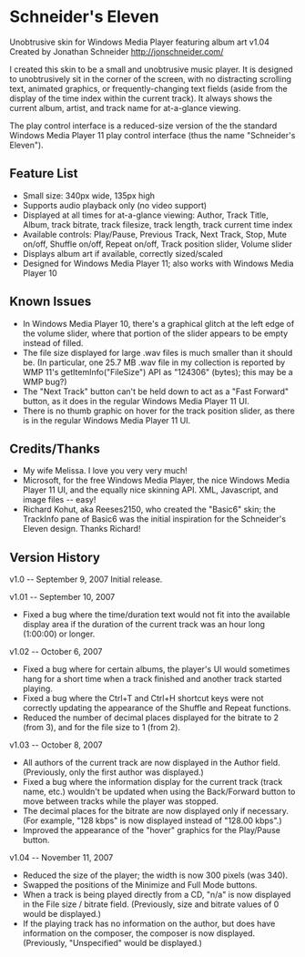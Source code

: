 # Schneider's Eleven
Unobtrusive skin for Windows Media Player featuring album art
v1.04
Created by Jonathan Schneider
http://jonschneider.com/

I created this skin to be a small and unobtrusive music player.  It is designed to unobtrusively sit in the corner of the screen, with no distracting scrolling text, animated graphics, or frequently-changing text fields (aside from the display of the time index within the current track).  It always shows the current album, artist, and track name for at-a-glance viewing.  

The play control interface is a reduced-size version of the the standard Windows Media Player 11 play control interface (thus the name "Schneider's Eleven").


## Feature List  

- Small size: 340px wide, 135px high
- Supports audio playback only (no video support)
- Displayed at all times for at-a-glance viewing: Author, Track Title, Album,
    track bitrate, track filesize, track length, track current time index
- Available controls: Play/Pause, Previous Track, Next Track, Stop, Mute on/off,
    Shuffle on/off, Repeat on/off, Track position slider, Volume slider
- Displays album art if available, correctly sized/scaled
- Designed for Windows Media Player 11; also works with Windows Media Player 10

## Known Issues

- In Windows Media Player 10, there's a graphical glitch at the left edge of the volume slider, where that portion of the slider appears to be empty instead of filled.
- The file size displayed for large .wav files is much smaller than it should be. (In particular, one 25.7 MB .wav file in my collection is reported by WMP 11's getItemInfo("FileSize") API as "124306" (bytes); this may be a WMP bug?)
- The "Next Track" button can't be held down to act as a "Fast Forward" button, as it does in the regular Windows Media Player 11 UI.
- There is no thumb graphic on hover for the track position slider, as there is in the regular Windows Media Player 11 UI.

## Credits/Thanks 

- My wife Melissa.  I love you very very much!
- Microsoft, for the free Windows Media Player, the nice Windows Media Player 11 UI, and the equally nice skinning API.  XML, Javascript, and image files -- easy!
- Richard Kohut, aka Reeses2150, who created the "Basic6" skin; the TrackInfo pane of Basic6 was the initial inspiration for the Schneider's Eleven design.  Thanks Richard!


## Version History 

v1.0 -- September 9, 2007
Initial release.

v1.01 -- September 10, 2007
- Fixed a bug where the time/duration text would not fit into the available display
area if the duration of the current track was an hour long (1:00:00) or longer.

v1.02 -- October 6, 2007
- Fixed a bug where for certain albums, the player's UI would sometimes hang for a 
short time when a track finished and another track started playing. 
- Fixed a bug where the Ctrl+T and Ctrl+H shortcut keys were not correctly updating the appearance of the Shuffle and Repeat functions.
- Reduced the number of decimal places displayed for the bitrate to 2 (from 3), and for the file size to 1 (from 2).

v1.03 -- October 8, 2007
- All authors of the current track are now displayed in the Author field.  (Previously, only the first author was displayed.)
- Fixed a bug where the information display for the current track (track name, etc.) wouldn't be updated when using the Back/Forward button to move between tracks while the player was stopped.
- The decimal places for the bitrate are now displayed only if necessary.  (For 
example, "128 kbps" is now displayed instead of "128.00 kbps".)
- Improved the appearance of the "hover" graphics for the Play/Pause button.

v1.04 -- November 11, 2007
- Reduced the size of the player; the width is now 300 pixels (was 340).
- Swapped the positions of the Minimize and Full Mode buttons.
- When a track is being played directly from a CD, "n/a" is now displayed in the 
  File size / bitrate field.  (Previously, size and bitrate values of 0 would be  displayed.)
- If the playing track has no information on the author, but does have information   on the composer, the composer is now displayed.  (Previously, "Unspecified" would be displayed.)
